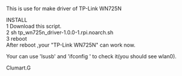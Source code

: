 This is use for make driver of TP-Link WN725N  

INSTALL  
1 Download this script.  
2 sh tp_wn725n_driver-1.0.0-1.rpi.noarch.sh  
3 reboot  
After reboot ,your "TP-Link WN725N" can work now.  

Your can use 'lsusb' and 'ifconfig ' to check it(you should see wlan0).

Clumart.G
